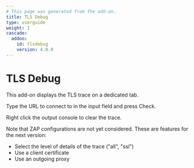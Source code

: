 ```yaml
---
# This page was generated from the add-on.
title: TLS Debug
type: userguide
weight: 1
cascade:
  addon:
    id: tlsdebug
    version: 4.0.0
---
```


# TLS Debug

This add-on displays the TLS trace on a dedicated tab.

Type the URL to connect to in the input field and press Check.

Right click the output console to clear the trace.

Note that ZAP configurations are not yet considered. These are features for the next version:

* Select the level of details of the trace ("all", "ssl")
* Use a client certificate
* Use an outgoing proxy

